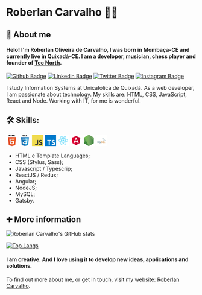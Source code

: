 # Roberlan Carvalho 👨‍💻
 
## 💬 About me

#### Helo! I'm Roberlan Oliveira de Carvalho, I was born in Mombaça-CE and currently live in Quixadá-CE. I am a developer, musician, chess player and founder of [Tec North](https://tecnorth.com.br/).

[![Github Badge](https://img.shields.io/badge/-Github-000?style=flat-square&logo=Github&logoColor=white&link=https://github.com/roberlancarvalho)](https://github.com/roberlancarvalho)
[![Linkedin Badge](https://img.shields.io/badge/-LinkedIn-blue?style=flat-square&logo=Linkedin&logoColor=white&link=https://www.linkedin.com/in/roberlancarvalho/)](https://www.linkedin.com/in/roberlancarvalho/)
[![Twitter Badge](https://img.shields.io/badge/-Twitter-1ca0f1?style=flat-square&labelColor=1ca0f1&logo=twitter&logoColor=white&link=https://twitter.com/roberlancarvalh)](https://twitter.com/roberlancarvalh)
[![Instagram Badge](https://img.shields.io/badge/-Instagram-bc2a8d?style=flat-square&labelColor=bc2a8d&logo=instagram&logoColor=white&link=https://www.instagram.com/roberlancarvalho/)](https://www.instagram.com/roberlancarvalho/)


I study Information Systems at Unicatólica de Quixadá. As a web developer, I am passionate about technology. My skills are: HTML, CSS, JavaScript, React and Node. Working with IT, for me is wonderful.

## 🛠️ Skills:

<code><img height="30" src="https://raw.githubusercontent.com/github/explore/80688e429a7d4ef2fca1e82350fe8e3517d3494d/topics/html/html.png"></code> 
<code><img height="30" src="https://raw.githubusercontent.com/github/explore/80688e429a7d4ef2fca1e82350fe8e3517d3494d/topics/css/css.png"></code> 
<code><img height="30" src="https://raw.githubusercontent.com/github/explore/80688e429a7d4ef2fca1e82350fe8e3517d3494d/topics/javascript/javascript.png"></code> 
<code><img height="30" src="https://raw.githubusercontent.com/github/explore/80688e429a7d4ef2fca1e82350fe8e3517d3494d/topics/typescript/typescript.png"></code>
<code><img height="30" src="https://raw.githubusercontent.com/github/explore/80688e429a7d4ef2fca1e82350fe8e3517d3494d/topics/react/react.png"></code> 
<code><img height="30" src="https://raw.githubusercontent.com/github/explore/80688e429a7d4ef2fca1e82350fe8e3517d3494d/topics/angular/angular.png"></code>
<code><img height="30" src="https://raw.githubusercontent.com/github/explore/80688e429a7d4ef2fca1e82350fe8e3517d3494d/topics/nodejs/nodejs.png"></code>
<code><img height="30" src="https://raw.githubusercontent.com/github/explore/80688e429a7d4ef2fca1e82350fe8e3517d3494d/topics/mysql/mysql.png"></code>

* HTML e Template Languages;
* CSS (Stylus, Sass);
* Javascript / Typescrip;
* ReactJS / Redux;
* Angular;
* NodeJS;
* MySQL;
* Gatsby.


## :heavy_plus_sign: More information

![Roberlan Carvalho's GitHub stats](https://github-readme-stats.vercel.app/api?username=roberlancarvalho&show_icons=true&theme=blue-green)

[![Top Langs](https://github-readme-stats.vercel.app/api/top-langs/?username=roberlancarvalho)](https://github.com/anuraghazra/github-readme-stats&theme=blue-green)

#### I am creative. And I love using it to develop new ideas, applications and solutions.

To find out more about me, or get in touch, visit my website: [Roberlan Carvalho](http://roberlancarvalho.com/).

<!--
**roberlancarvalho/roberlancarvalho** is a ✨ _special_ ✨ repository because its `README.md` (this file) appears on your GitHub profile.

Here are some ideas to get you started:

- 🔭 I’m currently working on ...
- 🌱 I’m currently learning ...
- 👯 I’m looking to collaborate on ...
- 🤔 I’m looking for help with ...
- 💬 Ask me about ...
- 📫 How to reach me: ...
- 😄 Pronouns: ...
- ⚡ Fun fact: ...
-->
